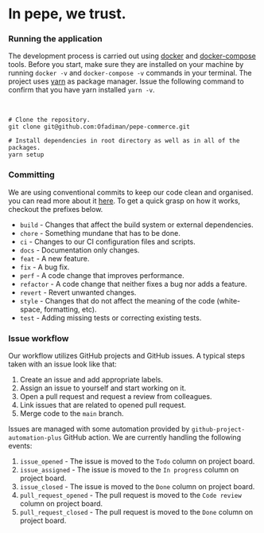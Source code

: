 # In pepe, we trust.

### Running the application

The development process is carried out using [docker](https://www.docker.com/)
and [docker-compose](https://docs.docker.com/compose/) tools. Before you start, make sure they are installed on your
machine by running `docker -v` and `docker-compose -v` commands in your terminal. The project
uses [yarn](https://yarnpkg.com/) as package manager. Issue the following command to confirm that you have yarn
installed `yarn -v`.

<br/>

```shell
# Clone the repository.
git clone git@github.com:Ofadiman/pepe-commerce.git

# Install dependencies in root directory as well as in all of the packages.
yarn setup
```

### Committing

We are using conventional commits to keep our code clean and organised. you can read more about it [here](https://www.conventionalcommits.org/en/v1.0.0/). To get a quick grasp on how it works, checkout the prefixes below.

- `build` - Changes that affect the build system or external dependencies.
- `chore` - Something mundane that has to be done.
- `ci` - Changes to our CI configuration files and scripts.
- `docs` - Documentation only changes.
- `feat` - A new feature.
- `fix` - A bug fix.
- `perf` - A code change that improves performance.
- `refactor` - A code change that neither fixes a bug nor adds a feature.
- `revert` - Revert unwanted changes.
- `style` - Changes that do not affect the meaning of the code (white-space, formatting, etc).
- `test` - Adding missing tests or correcting existing tests.

### Issue workflow

Our workflow utilizes GitHub projects and GitHub issues. A typical steps taken with an issue look like that:

1. Create an issue and add appropriate labels.
2. Assign an issue to yourself and start working on it.
3. Open a pull request and request a review from colleagues.
4. Link issues that are related to opened pull request.
5. Merge code to the `main` branch.

Issues are managed with some automation provided by `github-project-automation-plus` GitHub action. We are currently handling the following events:

1. `issue_opened` - The issue is moved to the `Todo` column on project board.
2. `issue_assigned` - The issue is moved to the `In progress` column on project board.
3. `issue_closed` - The issue is moved to the `Done` column on project board.
4. `pull_request_opened` - The pull request is moved to the `Code review` column on project board.
5. `pull_request_closed` - The pull request is moved to the `Done` column on project board.
